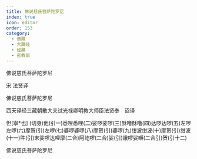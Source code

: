 ```yaml
---
title: 佛说慈氏菩萨陀罗尼
index: true
icon: editor
order: 153
category:
  - 佛藏
  - 大藏经
  - 经藏
  - 密教部
---
```


  佛说慈氏菩萨陀罗尼  

宋 法贤译  

佛说慈氏菩萨陀罗尼  

西天译经三藏朝散大夫试光禄卿明教大师臣法贤奉　诏译  

怛[寧*也] (切身)他(引一)悉哩悉哩(二)娑啰娑啰(三)酥噜酥噜(四)达啰达啰(五)左啰左啰(六)摩贺(引)左啰(七)婆啰婆啰(八)摩贺(引)婆啰(九)绀波绀波(十)摩贺(引)绀波(十一)吽(引)末娑啰达哩摩(二合)阿屹啰(二合)娑(引)誐啰娑嚩(二合引)贺(引十二)  

佛说慈氏菩萨陀罗尼  
